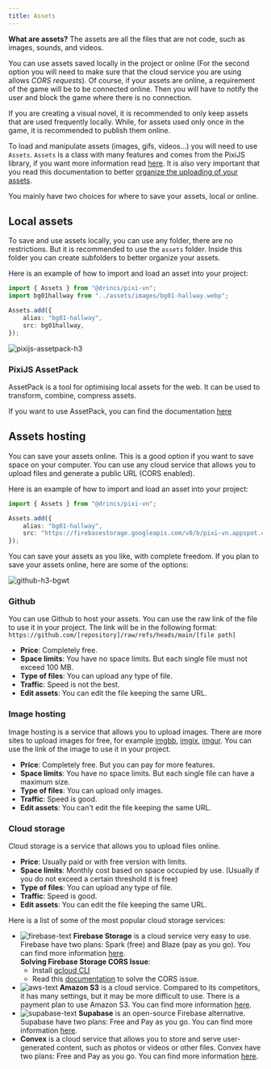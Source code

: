 ```yaml
---
title: Assets
---
```


**What are assets?** The assets are all the files that are not code, such as images, sounds, and videos.

You can use assets saved locally in the project or online (For the second option you will need to make sure that the cloud service you are using allows *CORS requests*). Of course, if your assets are online, a requirement of the game will be to be connected online. Then you will have to notify the user and block the game where there is no connection.

If you are creating a visual novel, it is recommended to only keep assets that are used frequently locally. While, for assets used only once in the game, it is recommended to publish them online.

To load and manipulate assets (images, gifs, videos...) you will need to use `Assets`. `Assets` is a class with many features and comes from the PixiJS library, if you want more information read [here](https://pixijs.com/8.x/guides/components/assets). It is also very important that you read this documentation to better [organize the uploading of your assets](/start/assets-management.md).

You mainly have two choices for where to save your assets, local or online.

## Local assets

To save and use assets locally, you can use any folder, there are no restrictions. But it is recommended to use the `assets` folder. Inside this folder you can create subfolders to better organize your assets.

Here is an example of how to import and load an asset into your project:

```ts [/utils/assets.ts]
import { Assets } from "@drincs/pixi-vn";
import bg01hallway from "../assets/images/bg01-hallway.webp";

Assets.add({
    alias: "bg01-hallway",
    src: bg01hallway,
});
```

![pixijs-assetpack-h3](/pixijs-assetpack.svg)

### PixiJS AssetPack

AssetPack is a tool for optimising local assets for the web. It can be used to transform, combine, compress assets.

If you want to use AssetPack, you can find the documentation [here](https://pixijs.io/assetpack)

## Assets hosting

You can save your assets online. This is a good option if you want to save space on your computer. You can use any cloud service that allows you to upload files and generate a public URL (CORS enabled).

Here is an example of how to import and load an asset into your project:

```ts [/utils/assets.ts]
import { Assets } from "@drincs/pixi-vn";

Assets.add({
    alias: "bg01-hallway",
    src: "https://firebasestorage.googleapis.com/v0/b/pixi-vn.appspot.com/o/public%2Fbreakdown%2Fbg01-hallway.webp?alt=media",
});
```

You can save your assets as you like, with complete freedom. If you plan to save your assets online, here are some of the options:

![github-h3-bgwt](/github.svg)

### Github

You can use Github to host your assets. You can use the raw link of the file to use it in your project. The link will be in the following format: `https://github.com/[repository]/raw/refs/heads/main/[file path]`

* **Price**: Completely free.
* **Space limits**: You have no space limits. But each single file must not exceed 100 MB.
* **Type of files**: You can upload any type of file.
* **Traffic**: Speed is not the best.
* **Edit assets**: You can edit the file keeping the same URL.

### Image hosting

Image hosting is a service that allows you to upload images. There are more sites to upload images for free, for example [imgbb](https://imgbb.com/), [imgix](https://www.imgix.com/), [imgur](https://imgur.com/). You can use the link of the image to use it in your project.

* **Price**: Completely free. But you can pay for more features.
* **Space limits**: You have no space limits. But each single file can have a maximum size.
* **Type of files**: You can upload only images.
* **Traffic**: Speed is good.
* **Edit assets**: You can't edit the file keeping the same URL.

### Cloud storage

Cloud storage is a service that allows you to upload files online.

* **Price**: Usually paid or with free version with limits.
* **Space limits**: Monthly cost based on space occupied by use. (Usually if you do not exceed a certain threshold it is free)
* **Type of files**: You can upload any type of file.
* **Traffic**: Speed is good.
* **Edit assets**: You can edit the file keeping the same URL.

Here is a list of some of the most popular cloud storage services:

* ![firebase-text](/firebase.svg) **Firebase Storage** is a cloud service very easy to use. Firebase have two plans: Spark (free) and Blaze (pay as you go). You can find more information [here](https://firebase.google.com/pricing).\
**Solving Firebase Storage CORS Issue**:
  * Install [gcloud CLI](https://cloud.google.com/sdk/docs/install)
  * Read this [documentation](https://medium.com/@we.viavek/setting-cors-in-firebase-19a2cce2fe28) to solve the CORS issue.
* ![aws-text](/aws.svg) **Amazon S3** is a cloud service. Compared to its competitors, it has many settings, but it may be more difficult to use. There is a payment plan to use Amazon S3. You can find more information [here](https://aws.amazon.com/s3/pricing/).
* ![supabase-text](/supabase.svg) **Supabase** is an open-source Firebase alternative. Supabase have two plans: Free and Pay as you go. You can find more information [here](https://supabase.io/pricing).
* **Convex** is a cloud service that allows you to store and serve user-generated content, such as photos or videos or other files. Convex have two plans: Free and Pay as you go. You can find more information [here](https://www.convex.dev/pricing).

